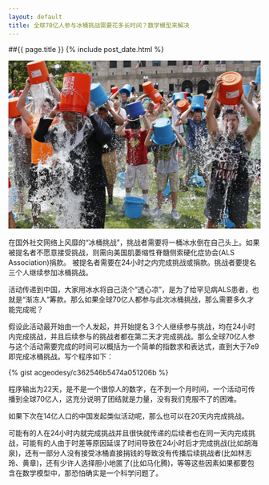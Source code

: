 ```yaml
---
layout: default
title: 全球70亿人参与冰桶挑战需要花多长时间？数学模型来解决
---
```

##{{ page.title }}
{% include post_date.html %}

![ice bucket challenge](/resource/ice-bucket.jpg)

在国外社交网络上风靡的“冰桶挑战”，挑战者需要将一桶冰水倒在自己头上。如果被提名者不愿意接受挑战，则需向美国肌萎缩性脊髓侧索硬化症协会(ALS Association)捐款。 被提名者需要在24小时之内完成挑战或捐款。挑战者要提名三个人继续参加冰桶挑战。

活动传递到中国，大家用冰水将自己浇个“透心凉”，是为了给罕见病ALS患者，也就是“渐冻人”筹款。那么如果全球70亿人都参与此次冰桶挑战，那么需要多久才能完成呢？

假设此活动最开始由一个人发起，并开始提名３个人继续参与挑战，均在24小时内完成挑战，并且后续参与的挑战者都在第二天才完成挑战。那么全球70亿人参与这个活动需要完成的时间可以概括为一个简单的指数求和表达式，直到大于7e9即完成冰桶挑战。写个程序如下：

{% gist acgeodesy/c362546b5474a051206b %}

程序输出为22天，是不是一个很惊人的数字，在不到一个月时间，一个活动可传播到全球70亿人，这充分说明了团结就是力量，没有我们克服不了的困难。

如果下次在14亿人口的中国发起类似活动呢，那么也可以在20天内完成挑战。

可能有的人在24小时内就完成挑战并且很快就传递的后续者也在同一天内完成挑战，可能有的人由于时差等原因延误了时间导致在24小时后才完成挑战(比如胡海泉)，还有一部分人没有接受冰桶直接捐钱的导致没有传播后续挑战者(比如林志玲、黄章)，还有少许人选择胆小地匿了(比如马化腾)，等等这些因素如果都要包含在数学模型中，那恐怕确实是一个科学问题了。
